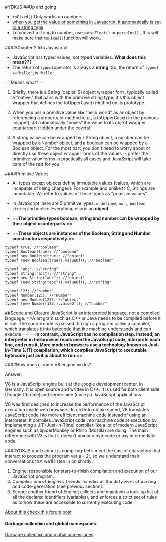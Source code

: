 #YDKJS
##Up and going

* `toFixed()` Only works on numbers.
* [when you get the value of something in Javascript, it automatically is set to a string type](https://stackoverflow.com/questions/14059201/why-does-firebug-say-tofixed-is-not-a-function)
* To convert a string to number, use `parseFloat()` or `parseInt()` , this will make sure that `toFixed()`function will work.


####Chapter 2 Into Javascript
* JavaScript has typed values, not typed variables. **What does this mean???**
* The return of `typeof`operator is always a **string**. So, the return of `typeof a="hello";`is `"hello"`.



==Means what?==

1. Briefly, there is a String (capital S) object wrapper form, typically called a "native," that pairs with the primitive string type; it's this object wrapper that defines the toUpperCase() method on its prototype.

2. When you use a primitive value like "hello world" as an object by referencing a property or method (e.g., a.toUpperCase() in the previous snippet), JS automatically "boxes" the value to its object wrapper counterpart (hidden under the covers).

3. A string value can be wrapped by a String object, a number can be wrapped by a Number object, and a boolean can be wrapped by a Boolean object. For the most part, you don't need to worry about or directly use these object wrapper forms of the values -- prefer the primitive value forms in practically all cases and JavaScript will take care of the rest for you.


####Primitive Values
* All types except objects define immutable values (values, which are incapable of being changed). For example and unlike to C, Strings are immutable. We refer to values of these types as "primitive values".


* In JavaScript there are 5 primitive types: `undefined`, `null`, `boolean`, `string` and `number`. Everything else is an **object**.
* ==**The primitive types boolean, string and number can be wrapped by their object counterparts.**==
* ==**These objects are instances of the Boolean, String and Number constructors respectively.**==

```
typeof true; //"boolean"
typeof Boolean(true); //"boolean"
typeof new Boolean(true); //"object"
typeof (new Boolean(true)).valueOf(); //"boolean"

typeof "abc"; //"string"
typeof String("abc"); //"string"
typeof new String("abc"); //"object"
typeof (new String("abc")).valueOf(); //"string"

typeof 123; //"number"
typeof Number(123); //"number"
typeof new Number(123); //"object"
typeof (new Number(123)).valueOf(); //"number"
```

##Scope and Closure
JavaScript is an interpreted language, not a compiled language. ==A program such as C++ or Java needs to be compiled before it is run. The source code is passed through a program called a compiler, which translates it into bytecode that the machine understands and can execute.== ==**In contrast, JavaScript has no compilation step. Instead, an interpreter in the browser reads over the JavaScript code, interprets each line, and runs it. More modern browsers use a technology known as Just-In-Time (JIT) compilation, which compiles JavaScript to executable bytecode just as it is about to run.**==

####How does chrome V8 engine works?

Answer:

V8 is a JavaScript engine built at the google development center, in Germany. It is open source and written in C++. It is used for both client side (Google Chrome) and server side (node.js) JavaScript applications.

V8 was first designed to increase the performance of the JavaScript execution inside web browsers. In order to obtain speed, V8 translates JavaScript code into more efficient machine code instead of using an interpreter. It compiles JavaScript code into machine code at execution by implementing a JIT (Just-In-Time) compiler like a lot of modern JavaScript engines such as SpiderMonkey or Rhino (Mozilla) are doing. The main difference with V8 is that it doesn’t produce bytecode or any intermediate code.



####YDKJS quote about js compiling:
Let’s meet the cast of characters that interact to process the program var a = 2;, so we understand their conversations that we’ll listen in on shortly:

1. Engine: responsible for start-to-finish compilation and execution of our JavaScript program.
2. Compiler: one of Engine’s friends; handles all the dirty work of parsing and code-generation (see previous section).
3. Scope: another friend of Engine; collects and maintains a look-up list of all the declared identifiers (variables), and enforces a strict set of rules as to how these are accessible to currently executing code.

[About this check this forum post](https://forum.freecodecamp.org/t/how-is-javascript-compiled-ydkjs-scope-and-closure/146498/3)

#### Garbage collection and global namespaces.
[ Garbage collection and global namespaces](https://stackoverflow.com/questions/8862665/what-does-it-mean-global-namespace-would-be-polluted/13352212)

#### 